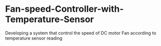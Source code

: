 # Fan-speed-Controller-with-Temperature-Sensor
Developing a system that control the speed of DC motor Fan according to temperature sensor reading
